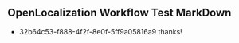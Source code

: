 ## OpenLocalization Workflow Test MarkDown
* 32b64c53-f888-4f2f-8e0f-5ff9a05816a9 thanks!

<!--HONumber=Jul16_HO2-->


